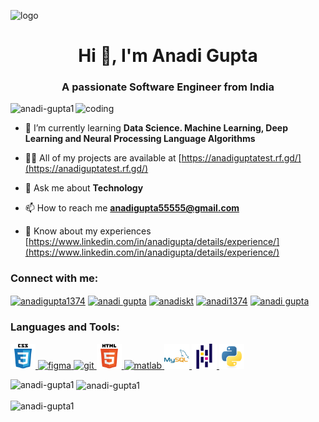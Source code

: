 ![logo](https://github.com/Anadi-Gupta1/Anadi-Gupta1/blob/main/Anadi.png)
<h1 align="center">Hi 👋, I'm Anadi Gupta</h1>
<h3 align="center">A passionate Software Engineer from India</h3>
<img align="right" alt="coding" width="400" src="https://camo.githubusercontent.com/2366b34bb903c09617990fb5fff4622f3e941349e846ddb7e73df872a9d21233/68747470733a2f2f63646e2e6472696262626c652e636f6d2f75736572732f3733303730332f73637265656e73686f74732f363538313234332f6176656e746f2e676966">

<p align="left"> <img src="https://komarev.com/ghpvc/?username=anadi-gupta1&label=Profile%20views&color=0e75b6&style=flat" alt="anadi-gupta1" /> </p>

- 🌱 I’m currently learning **Data Science. Machine Learning, Deep Learning and Neural Processing Language Algorithms**

- 👨‍💻 All of my projects are available at [https://anadiguptatest.rf.gd/](https://anadiguptatest.rf.gd/)

- 💬 Ask me about **Technology**

- 📫 How to reach me **anadigupta55555@gmail.com**

- 📄 Know about my experiences [https://www.linkedin.com/in/anadigupta/details/experience/](https://www.linkedin.com/in/anadigupta/details/experience/)

<h3 align="left">Connect with me:</h3>
<p align="left">
<a href="https://twitter.com/anadigupta1374" target="blank"><img align="center" src="https://raw.githubusercontent.com/rahuldkjain/github-profile-readme-generator/master/src/images/icons/Social/twitter.svg" alt="anadigupta1374" height="30" width="40" /></a>
<a href="https://linkedin.com/in/anadi gupta" target="blank"><img align="center" src="https://raw.githubusercontent.com/rahuldkjain/github-profile-readme-generator/master/src/images/icons/Social/linked-in-alt.svg" alt="anadi gupta" height="30" width="40" /></a>
<a href="https://kaggle.com/anadiskt" target="blank"><img align="center" src="https://raw.githubusercontent.com/rahuldkjain/github-profile-readme-generator/master/src/images/icons/Social/kaggle.svg" alt="anadiskt" height="30" width="40" /></a>
<a href="https://instagram.com/anadi1374" target="blank"><img align="center" src="https://raw.githubusercontent.com/rahuldkjain/github-profile-readme-generator/master/src/images/icons/Social/instagram.svg" alt="anadi1374" height="30" width="40" /></a>
<a href="https://www.youtube.com/c/anadi gupta" target="blank"><img align="center" src="https://raw.githubusercontent.com/rahuldkjain/github-profile-readme-generator/master/src/images/icons/Social/youtube.svg" alt="anadi gupta" height="30" width="40" /></a>
</p>

<h3 align="left">Languages and Tools:</h3>
<p align="left"> <a href="https://www.w3schools.com/css/" target="_blank" rel="noreferrer"> <img src="https://raw.githubusercontent.com/devicons/devicon/master/icons/css3/css3-original-wordmark.svg" alt="css3" width="40" height="40"/> </a> <a href="https://www.figma.com/" target="_blank" rel="noreferrer"> <img src="https://www.vectorlogo.zone/logos/figma/figma-icon.svg" alt="figma" width="40" height="40"/> </a> <a href="https://git-scm.com/" target="_blank" rel="noreferrer"> <img src="https://www.vectorlogo.zone/logos/git-scm/git-scm-icon.svg" alt="git" width="40" height="40"/> </a> <a href="https://www.w3.org/html/" target="_blank" rel="noreferrer"> <img src="https://raw.githubusercontent.com/devicons/devicon/master/icons/html5/html5-original-wordmark.svg" alt="html5" width="40" height="40"/> </a> <a href="https://www.mathworks.com/" target="_blank" rel="noreferrer"> <img src="https://upload.wikimedia.org/wikipedia/commons/2/21/Matlab_Logo.png" alt="matlab" width="40" height="40"/> </a> <a href="https://www.mysql.com/" target="_blank" rel="noreferrer"> <img src="https://raw.githubusercontent.com/devicons/devicon/master/icons/mysql/mysql-original-wordmark.svg" alt="mysql" width="40" height="40"/> </a> <a href="https://pandas.pydata.org/" target="_blank" rel="noreferrer"> <img src="https://raw.githubusercontent.com/devicons/devicon/2ae2a900d2f041da66e950e4d48052658d850630/icons/pandas/pandas-original.svg" alt="pandas" width="40" height="40"/> </a> <a href="https://www.python.org" target="_blank" rel="noreferrer"> <img src="https://raw.githubusercontent.com/devicons/devicon/master/icons/python/python-original.svg" alt="python" width="40" height="40"/> </a> </p>

<p><img align="left" src="https://github-readme-stats.vercel.app/api/top-langs?username=anadi-gupta1&show_icons=true&locale=en&layout=compact" alt="anadi-gupta1" /></p>

<p>&nbsp;<img align="center" src="https://github-readme-stats.vercel.app/api?username=anadi-gupta1&show_icons=true&locale=en" alt="anadi-gupta1" /></p>

<p><img align="center" src="https://github-readme-streak-stats.herokuapp.com/?user=anadi-gupta1&" alt="anadi-gupta1" /></p>
